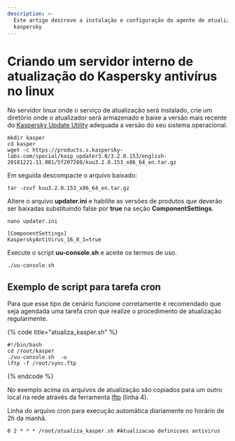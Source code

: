 ```yaml
---
description: >-
  Este artigo descreve a instalação e configuração do agente de atualização do
  kaspersky
---
```


# Criando um servidor interno de atualização do Kaspersky antivírus no linux

No servidor linux onde o serviço de atualização será instalado, crie um diretório onde o atualizador será armazenado e baixe a versão mais recente do [Kaspersky Update Utility](https://support.kaspersky.com/updater3#downloads) adequada a versão do seu sistema operacional.

```
mkdir kasper
cd kasper
wget -c https://products.s.kaspersky-labs.com/special/kasp_updater3.0/3.2.0.153/english-20181221.11.081/5f207288/kuu3.2.0.153_x86_64_en.tar.gz
```

Em seguida descompacte o arquivo baixado:

```
tar -zxvf kuu3.2.0.153_x86_64_en.tar.gz
```

Altere o arquivo **updater.ini** e habilite as versões de produtos que deverão ser baixadas substituindo false por **true** na seção **ComponentSettings**.

```
nano updater.ini 

[ComponentSettings]
KasperskyAntiVirus_16_0_1=true
```

Execute o script **uu-console.sh** e aceite os termos de uso.

```
./uu-console.sh
```

## Exemplo de script para tarefa cron

Para que esse tipo de cenário funcione corretamente é recomendado que seja agendada uma tarefa cron que realize o procedimento de atualização regularmente.

{% code title="atualiza_kasper.sh" %}
```
#!/bin/bash
cd /root/kasper
./uu-console.sh  -u
lftp -f /root/sync.ftp
```
{% endcode %}

No exemplo acima os arquivos de atualização são copiados para um outro local na rede através da ferramenta [lftp](https://lftp.yar.ru) (linha 4).&#x20;

Linha do arquivo cron para execução automática diariamente no horário de 2h da manhã.

```
0 2 * * * /root/atualiza_kasper.sh #Atualizacao definicoes antivirus
```
